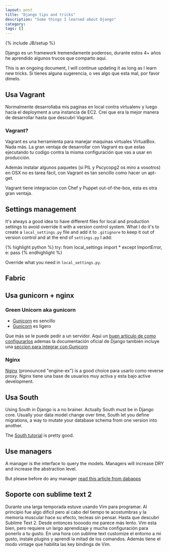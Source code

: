 ```yaml
---
layout: post
title: "Django tips and tricks"
description: "Some things I learned about Django"
category: 
tags: []
---
```

{% include JB/setup %}

Django es un framework tremendamente poderoso, durante estos 4+ años he aprendido algunos trucos que comparto aqui.

This is an ongoing document, I will continue updating it as long as I learn new tricks. Si tienes alguna sugerencia, o ves algo que esta mal, por favor dimelo.

## Usa Vagrant

Normalmente desarrollaba mis paginas en local contra virtualenv y luego hacia el deployment a una instancia de EC2. Crei que era la mejor manera de desarrollar hasta que descubri Vagrant.

### Vagrant?

Vagrant es una herramienta para manejar maquinas virtuales VirtualBox. Nada más.
La gran ventaja de desarrollar con Vagrant es que estas ejecutando tu codigo contra la misma configuración que vas a usar en producción.

Además instalar algunos paquetes (si PIL y Pscycopg2 os miro a vosotros) en OSX no es tarea fácil, con Vagrant es tan sencillo como hacer un apt-get.

Vagrant tiene integracion con Chef y Puppet out-of-the-box, esta es otra gran ventaja.

## Settings management

It's always a good idea to have different files for local and production settings to avoid override it with a version control system. What I do it's to create a `local_settings.py` file and add it to `.gitignore` to keep it out of version control and at the end of `settings.py` I add:

{% highlight python %}
try:
   from local_settings import *
except ImportError, e:
   pass
{% endhighlight %}

Override what you need in `local_settings.py`.

## Fabric


## Usa gunicorn + nginx

### Green Unicorn aka gunicorn

- [Gunicorn](http://gunicorn.org/) es sencillo
- [Gunicorn](http://gunicorn.org/) es ligero

Que más se le puede pedir a un servidor. Aqui un [buen articulo de como configurarlos](http://senko.net/en/django-nginx-gunicorn/) ademas la documentación oficial de Django también incluye una [seccion para integrar con Gunicorn](https://docs.djangoproject.com/en/dev/howto/deployment/wsgi/gunicorn/)

### Nginx

[Nginx](http://nginx.org/en/) (pronounced "engine-ex") is a good choice para usarlo como reverse proxy. Nginx tiene una base de usuarios muy activa y esta bajo active development.


## Usa South

Using South in Django is a no brainer. Actually South must be in Django core. Usually your data model change over time, South let you define migrations, a way to mutate your database schema from one version into another.

The [South tutorial](http://south.aeracode.org/docs/tutorial/index.html) is pretty good.


## Use managers

A manager is the interface to query the models. Managers will increase DRY and increase the abstraction level.

But please before do any manager [read this article from dabapps](http://dabapps.com/blog/higher-level-query-api-django-orm/)

## Soporte con sublime text 2

Durante una larga temporada estuve usando Vim para programar. Al principio fue algo dificil pero al cabo del tiempo te acostumbras y la memoria muscular hace su efecto, tecleas sin pensar. 
Hasta que descubri Sublime Text 2. Desde entonces toooodo me parece más lento.
Vim esta bien, pero requiere un largo aprendizaje y mucha configuración para ponerlo a tu gusto. En una hora con sublime text customize el entorno a mi gusto, instale plugins y aprendi la mitad de los comandos. Además tiene el modo vintage que habilita las key bindings de Vim.

